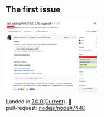 ## The first issue

<img src="../../images/first-issue.png" width="50%" height="50%">

Landed in [7.0.0(Current)](https://nodejs.org/en/blog/release/v7.0.0/). 🎉  
pull-request: [nodejs/node#7448](https://github.com/nodejs/node/pull/7448)
